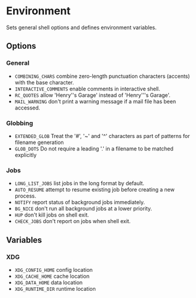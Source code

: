 # Environment

Sets general shell options and defines environment variables.

## Options

### General

- `COMBINING_CHARS` combine zero-length punctuation characters (accents) with
  the base character.
- `INTERACTIVE_COMMENTS` enable comments in interactive shell.
- `RC_QUOTES` allow 'Henry''s Garage' instead of 'Henry'\''s Garage'.
- `MAIL_WARNING` don't print a warning message if a mail file has been accessed.

### Globbing
- `EXTENDED_GLOB` Treat the '#', '~' and '^' characters as part of patterns for filename generation
- `GLOB_DOTS` Do not require a leading '.' in a filename to be matched explicitly

### Jobs

- `LONG_LIST_JOBS` list jobs in the long format by default.
- `AUTO_RESUME` attempt to resume existing job before creating a new process.
- `NOTIFY` report status of background jobs immediately.
- `BG_NICE` don't run all background jobs at a lower priority.
- `HUP` don't kill jobs on shell exit.
- `CHECK_JOBS` don't report on jobs when shell exit.

## Variables

### XDG

- `XDG_CONFIG_HOME` config location
- `XDG_CACHE_HOME` cache location
- `XDG_DATA_HOME` data location
- `XDG_RUNTIME_DIR` runtime location

